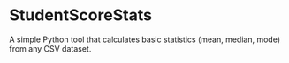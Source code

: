 # StudentScoreStats
A simple Python tool that calculates basic statistics (mean, median, mode) from any CSV dataset.
